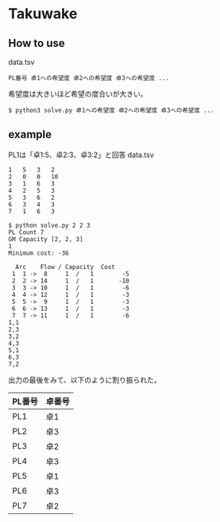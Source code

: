 # Takuwake


## How to use

data.tsv

```
PL番号 卓1への希望度 卓2への希望度 卓3への希望度 ...
```

希望度は大きいほど希望の度合いが大きい。

```
$ python3 solve.py 卓1への希望度 卓2への希望度 卓3への希望度 ...
```

## example

PL1は「卓1:5、卓2:3、卓3:2」と回答
data.tsv

```
1	5	3	2
2	0	0	10
3	1	6	3
4	2	5	3
5	3	6	2
6	3	4	3
7	1	6	3
```

```
$ python solve.py 2 2 3
PL Count 7
GM Capacity [2, 2, 3]
1
Minimum cost: -36

  Arc    Flow / Capacity  Cost
 1  1 ->  8     1  /   1        -5
 2  2 -> 14     1  /   1       -10
 3  3 -> 10     1  /   1        -6
 4  4 -> 12     1  /   1        -3
 5  5 ->  9     1  /   1        -3
 6  6 -> 13     1  /   1        -3
 7  7 -> 11     1  /   1        -6
1,1
2,3
3,2
4,3
5,1
6,3
7,2
```

出力の最後をみて、以下のように割り振られた。

|PL番号|卓番号|
|-----|------|
PL1|卓1
PL2|卓3
PL3|卓2
PL4|卓3
PL5|卓1
PL6|卓3
PL7|卓2

